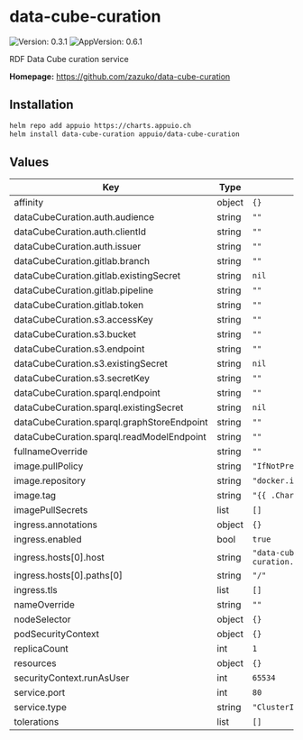 # data-cube-curation

![Version: 0.3.1](https://img.shields.io/badge/Version-0.3.1-informational?style=flat-square) ![AppVersion: 0.6.1](https://img.shields.io/badge/AppVersion-0.6.1-informational?style=flat-square)

RDF Data Cube curation service

**Homepage:** <https://github.com/zazuko/data-cube-curation>

## Installation

```bash
helm repo add appuio https://charts.appuio.ch
helm install data-cube-curation appuio/data-cube-curation
```
<!---
The README.md file is automatically generated with helm-docs!

Edit the README.gotmpl.md template instead.
-->

## Values

| Key | Type | Default | Description |
|-----|------|---------|-------------|
| affinity | object | `{}` |  |
| dataCubeCuration.auth.audience | string | `""` |  |
| dataCubeCuration.auth.clientId | string | `""` |  |
| dataCubeCuration.auth.issuer | string | `""` |  |
| dataCubeCuration.gitlab.branch | string | `""` |  |
| dataCubeCuration.gitlab.existingSecret | string | `nil` |  |
| dataCubeCuration.gitlab.pipeline | string | `""` |  |
| dataCubeCuration.gitlab.token | string | `""` |  |
| dataCubeCuration.s3.accessKey | string | `""` |  |
| dataCubeCuration.s3.bucket | string | `""` |  |
| dataCubeCuration.s3.endpoint | string | `""` |  |
| dataCubeCuration.s3.existingSecret | string | `nil` |  |
| dataCubeCuration.s3.secretKey | string | `""` |  |
| dataCubeCuration.sparql.endpoint | string | `""` |  |
| dataCubeCuration.sparql.existingSecret | string | `nil` |  |
| dataCubeCuration.sparql.graphStoreEndpoint | string | `""` |  |
| dataCubeCuration.sparql.readModelEndpoint | string | `""` |  |
| fullnameOverride | string | `""` |  |
| image.pullPolicy | string | `"IfNotPresent"` |  |
| image.repository | string | `"docker.io/zazuko/datacube"` |  |
| image.tag | string | `"{{ .Chart.AppVersion }}"` |  |
| imagePullSecrets | list | `[]` |  |
| ingress.annotations | object | `{}` |  |
| ingress.enabled | bool | `true` |  |
| ingress.hosts[0].host | string | `"data-cube-curation.localhost"` |  |
| ingress.hosts[0].paths[0] | string | `"/"` |  |
| ingress.tls | list | `[]` |  |
| nameOverride | string | `""` |  |
| nodeSelector | object | `{}` |  |
| podSecurityContext | object | `{}` |  |
| replicaCount | int | `1` |  |
| resources | object | `{}` |  |
| securityContext.runAsUser | int | `65534` |  |
| service.port | int | `80` |  |
| service.type | string | `"ClusterIP"` |  |
| tolerations | list | `[]` |  |

<!---
Common/Useful Link references from values.yaml
-->
[resource-units]: https://kubernetes.io/docs/concepts/configuration/manage-resources-containers/#resource-units-in-kubernetes
[prometheus-operator]: https://github.com/coreos/prometheus-operator
